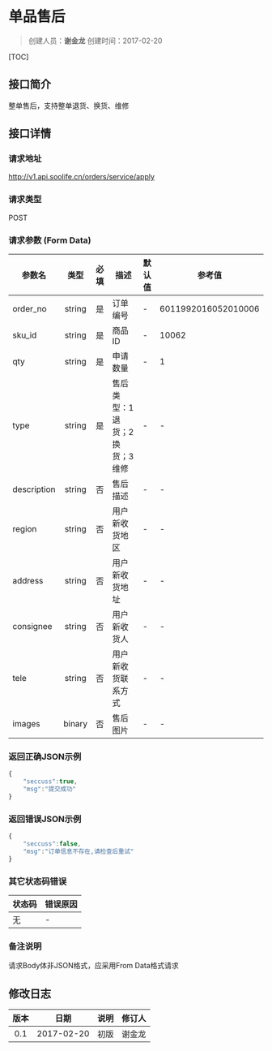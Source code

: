 # 单品售后
>创建人员：**谢金龙**
>创建时间：2017-02-20

[TOC]

## 接口简介
整单售后，支持整单退货、换货、维修

## 接口详情

### 请求地址
http://v1.api.soolife.cn/orders/service/apply

### 请求类型
POST

### 请求参数 (Form Data)
| 参数名 | 类型 | 必填 | 描述 | 默认值 | 参考值 |
| --- | :---: | :---: | --- | --- | --- |
| order_no | string | 是 | 订单编号 | - | 6011992016052010006 |
| sku_id | string | 是 | 商品ID | - | 10062 |
| qty | string | 是 | 申请数量 | - | 1 |
| type | string | 是 | 售后类型：1 退货；2换货；3维修 | - | - |
| description | string | 否 | 售后描述 | - | - |
| region | string | 否 | 用户新收货地区 | - | - |
| address | string | 否 | 用户新收货地址 | - | - |
| consignee | string | 否 | 用户新收货人 | - | - |
| tele | string | 否 | 用户新收货联系方式 | - | - |
| images | binary | 否 | 售后图片 | - | - |


### 返回正确JSON示例
```javascript
{
    "seccuss":true,
	"msg":"提交成功"
}
```
### 返回错误JSON示例
```javascript
{
    "seccuss":false,
	"msg":"订单信息不存在,请检查后重试"
}
```

### 其它状态码错误
| 状态码 | 错误原因     |
| :------------- | :------------- |
|无|-|

### 备注说明
请求Body体非JSON格式，应采用From Data格式请求

## 修改日志
| 版本   | 日期         | 说明   | 修订人  |
| :----: | :----------: | :---- | :---- |
| 0.1  | 2017-02-20 | 初版   | 谢金龙  |
